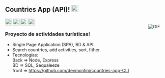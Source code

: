 ## Countries App (API)! <img width="22px" src="https://raw.githubusercontent.com/iampavangandhi/iampavangandhi/master/gifs/Hi.gif">


<a href="https://countries-app-cli.vercel.app/">
  <img align="left" alt="Deploy App" width="22px" src="https://cdn.jsdelivr.net/npm/simple-icons@3.13.0/icons/appstore.svg" />
</a>
<a href="https://www.linkedin.com/in/devmontini/">
  <img align="left" alt="Linkedin" width="22px" src="https://cdn.jsdelivr.net/npm/simple-icons@v3/icons/linkedin.svg" />
</a>
<a href="https://github.com/devmontini/">
  <img align="left" alt="GitHub" width="22px" src="https://cdn.jsdelivr.net/npm/simple-icons@v3/icons/github.svg" />
</a>
<a href="https://devmontini.github.io/">
  <img align="left" alt="Portfolio" width="22px" src="https://cdn.jsdelivr.net/npm/simple-icons@3.13.0/icons/affinityphoto.svg" />
</a><br />

<img align="right" alt="GIF" src="https://media.giphy.com/media/13HgwGsXF0aiGY/giphy.gif" />

### Proyecto de actividades turísticas!
- Single Page Application (SPA), BD & API.
- Search countries, add activities, sort, fither.
- Tecnologías:<br />
    Back => Node, Express <br />
    BD => SQL, Sequaleeze<br />
    front => https://github.com/devmontini/countries-app-CLI
